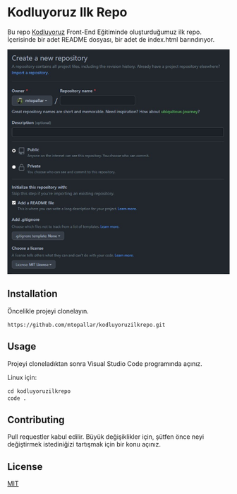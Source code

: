 # Kodluyoruz Ilk Repo
Bu repo [Kodluyoruz](https://kodluyoruz.org) Front-End Eğitiminde oluşturduğumuz ilk repo. İçerisinde bir adet README dosyası, bir adet de index.html barındırıyor.

![Repo Gorsel](repo_img.jpg)

## Installation
Öncelikle projeyi clonelayın.

```
https://github.com/mtopallar/kodluyoruzilkrepo.git
```

## Usage
Projeyi cloneladıktan sonra Visual Studio Code programında açınız.

Linux için:

```
cd kodluyoruzilkrepo
code .
```

## Contributing
Pull requestler kabul edilir. Büyük değişiklikler için, şütfen önce neyi değiştirmek istediniğizi tartışmak için bir konu açınız.

## License
[MIT](https://choosealicense.com/licenses/mit/)
